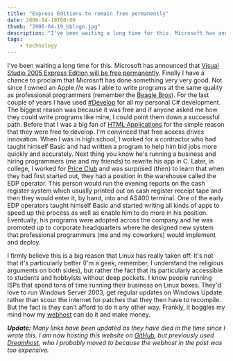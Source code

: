 ```yaml
---
title: "Express Editions to remain free permanently"
date: 2006-04-19T00:00
thumb: "2006-04-19_bblogo.jpg"
description: "I've been waiting a long time for this. Microsoft has announced..."
tags: 
    - technology
---
```


I've been waiting a long time for this. Microsoft has announced that [Visual Studio 2005 Express Edition will be free permanently](https://www.zdnet.com/article/microsoft-extends-tool-giveaway/). Finally I have a chance to proclaim that Microsoft has done something very very good. Not since I owned an Apple //e was I able to write programs at the same quality as professional programmers (remember the [Beagle Bros](https://en.wikipedia.org/wiki/Beagle_Bros)). For the last couple of years I have used [#Develop](https://en.wikipedia.org/wiki/SharpDevelop) for all my personal C# development. The biggest reason was because it was free and if anyone asked me how they could write programs like mine, I could point them down a successful path. Before that I was a big fan of [HTML Applications](https://docs.microsoft.com/en-us/answers/questions/403154/what-is-the-future-of-mshtaexe-since-internet-expl-1.html) for the simple reason that they were free to develop. I'm convinced that free access drives innovation. When I was in high school, I worked for a contractor who had taught himself Basic and had written a program to help him bid jobs more quickly and accurately. Next thing you know he's running a business and hiring programmers (me and my friends) to rewrite his app in C. Later, in college, I worked for [Price Club](http://www.costco.com/) and was surprised (then) to learn that when they had first started out, they had a position in the warehouse called the EDP operator. This person would run the evening reports on the cash register system which usually printed out on cash register receipt tape and then they would enter it, by hand, into and AS400 terminal. One of the early EDP operators taught himself Basic and started writing all kinds of apps to speed up the process as well as enable him to do more in his position. Eventually, his programs were adopted across the company and he was promoted up to corporate headquarters where he designed new system that professional programmers (me and my coworkers) would implement and deploy.

I firmly believe this is a big reason that Linux has really taken off. It's not that it's particularly better (I'm a geek, remember, I understand the religious arguments on both sides), but rather the fact that its particularly accessible to students and hobbyists without deep pockets. I know people running ISPs that spend tons of time running their business on Linux boxes. They'd love to run Windows Server 2003, get regular updates on Windows Update rather than scour the internet for patches that they then have to recompile. But the fact is they can't afford to do it any other way. Frankly, it boggles my mind how my [webhost](http://www.webhost4life.com/) can do it and make money.

_**Update:** Many links have been updated as they have died in the time since I wrote this. I am now hosting this website on [GitHub](https://github.com/seank-com/seank), but previously used [Dreamhost](https://www.dreamhost.com/), who I probably moved to because the webhost in the post was too expensive._


